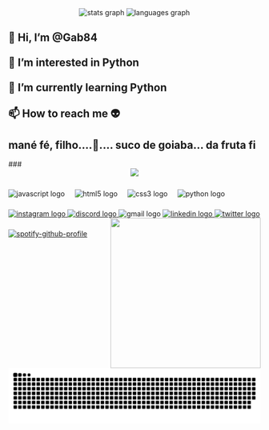 <div align="center">
  <img src="https://github-readme-stats.vercel.app/api?username=gab84&hide_title=false&hide_rank=false&show_icons=true&include_all_commits=true&count_private=true&disable_animations=false&theme=dracula&locale=en&hide_border=false" height="130" alt="stats graph"  />
 <img src="https://github-readme-stats.vercel.app/api/top-langs?username=gab84&locale=en&hide_title=false&layout=compact&card_width=230&langs_count=5&theme=dracula&hide_border=false" height="130" alt="languages graph"  />
</div>

###

<h2 align="left">👋 Hi, I’m @Gab84<br><br>👀 I’m interested in Python<br><br>🌱 I’m currently learning Python<br><br>📫 How to reach me 👽</h2>

###

   
<h2 align="left"> mané fé, filho....🍵.... suco de goiaba... da fruta fi </h2>
###

<div align="center">
  <img src="https://profile-counter.glitch.me/gab84/count.svg?"  />
</div>

###

<div align="left">
  <img src="https://cdn.jsdelivr.net/gh/devicons/devicon/icons/javascript/javascript-original.svg" height="30" alt="javascript logo"  />
  <img width="12" />
  <img src="https://cdn.jsdelivr.net/gh/devicons/devicon/icons/html5/html5-original.svg" height="30" alt="html5 logo"  />
  <img width="12" />
  <img src="https://cdn.jsdelivr.net/gh/devicons/devicon/icons/css3/css3-original.svg" height="30" alt="css3 logo"  />
  <img width="12" />
  <img src="https://cdn.jsdelivr.net/gh/devicons/devicon/icons/python/python-original.svg" height="30" alt="python logo"  />
</div>

###

<div align="left" dir= "50%">
  <a href="https://www.instagram.com/eogb84/" target="_blank">
    <img src="https://img.shields.io/static/v1?message=Instagram&logo=instagram&label=&color=E4405F&logoColor=white&labelColor=&style=for-the-badge" height="35" alt="instagram logo"  />
  </a>
  <a href="https://discord.com/channels/@fernsamambaia" target="_blank">
    <img src="https://img.shields.io/static/v1?message=Discord&logo=discord&label=&color=7289DA&logoColor=white&labelColor=&style=for-the-badge" height="35" alt="discord logo"  />
  </a>
  <img src="https://img.shields.io/static/v1?message=Gmail&logo=gmail&label=&color=D14836&logoColor=white&labelColor=&style=for-the-badge" height="35" alt="gmail logo"  />
  <a href="https://www.linkedin.com/in/gabriel-dos-santos-rodrigues-599330241/" target="_blank">
    <img src="https://img.shields.io/static/v1?message=LinkedIn&logo=linkedin&label=&color=0077B5&logoColor=white&labelColor=&style=for-the-badge" height="35" alt="linkedin logo"  />
  </a>
  <a href="https://twitter.com/eogb84" target="_blank">
    <img src="https://img.shields.io/static/v1?message=Twitter&logo=twitter&label=&color=1DA1F2&logoColor=white&labelColor=&style=for-the-badge" height="35" alt="twitter logo"  />
  </a>
  
  <img align="right" width="300" height="300" src="https://cdn.discordapp.com/attachments/856567980363874325/1207857639812243466/download20240204221453.png?ex=65e12c16&is=65ceb716&hm=dc2d57fe27f12bcbb70e831749aec8b80bf77ae9ecfa0ed47b359e48939ba407&"  />

</div>

###
[![spotify-github-profile](https://spotify-github-profile.vercel.app/api/view?uid=31w7t352al34e5wxoxctp7zq6pbm&cover_image=true&theme=novatorem&show_offline=false&background_color=121212&interchange=false&bar_color=53b14f&bar_color_cover=true)](https://github.com/kittinan/spotify-github-profile)

###



###

<br clear="both">

<img src="https://raw.githubusercontent.com/gab84/gab84/output/snake.svg" alt="Snake animation" />


###
